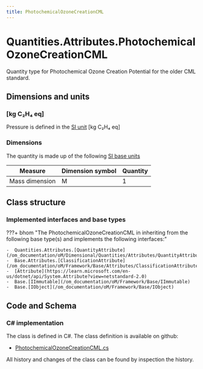 ```yaml
---
title: PhotochemicalOzoneCreationCML
---
```


# Quantities.Attributes.PhotochemicalOzoneCreationCML

Quantity type for Photochemical Ozone Creation Potential for the older CML standard.

## Dimensions and units

### [kg C₂H₄ eq]

Pressure is defined in the [SI unit](https://bhom.xyz/documentation/BHoM_oM/BHoM-Units-conventions/) [kg C₂H₄ eq]

### Dimensions

The quantity is made up of the following [SI base units](https://en.wikipedia.org/wiki/SI_base_unit)

| Measure        | Dimension symbol | Quantity |
|------------------|--------|----------|
| Mass dimension |  M  |1  |


## Class structure

### Implemented interfaces and base types

???+ bhom "The PhotochemicalOzoneCreationCML in inheriting from the following base type(s) and implements the following interfaces:"

    -  Quantities.Attributes.[QuantityAttribute](/om_documentation/oM/Dimensional/Quantities/Attributes/QuantityAttribute)
    -  Base.Attributes.[ClassificationAttribute](/om_documentation/oM/Framework/Base/Attributes/ClassificationAttribute)
    -  [Attribute](https://learn.microsoft.com/en-us/dotnet/api/System.Attribute?view=netstandard-2.0)
    -  Base.[IImmutable](/om_documentation/oM/Framework/Base/IImmutable)
    -  Base.[IObject](/om_documentation/oM/Framework/Base/IObject)




## Code and Schema

### C# implementation

The class is defined in C#. The class definition is available on github:

- [PhotochemicalOzoneCreationCML.cs](https://github.com/BHoM/BHoM/blob/develop/Quantities_oM/Attributes\PhotochemicalOzoneCreationCML.cs)

All history and changes of the class can be found by inspection the history.
